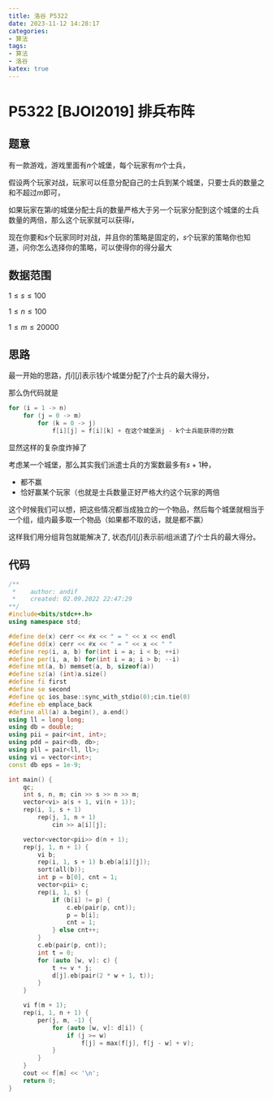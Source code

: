 ```yaml
---
title: 洛谷 P5322
date: 2023-11-12 14:28:17
categories:
- 算法
tags: 
- 算法
- 洛谷
katex: true
---
```


# P5322 [BJOI2019] 排兵布阵

## 题意

有一款游戏，游戏里面有$n$个城堡，每个玩家有$m$个士兵，

假设两个玩家对战，玩家可以任意分配自己的士兵到某个城堡，只要士兵的数量之和不超过$m$即可，

如果玩家在第$i$的城堡分配士兵的数量严格大于另一个玩家分配到这个城堡的士兵数量的两倍，那么这个玩家就可以获得$i$，

现在你要和$s$个玩家同时对战，并且你的策略是固定的，$s$个玩家的策略你也知道，问你怎么选择你的策略，可以使得你的得分最大

## 数据范围

$1 \leq s \leq 100$

$1 \leq n \leq 100$

$1 \leq m \leq 20000$

## 思路

最一开始的思路，$f[i][j]$表示钱$i$个城堡分配了$j$个士兵的最大得分，

那么伪代码就是
```c++
for (i = 1 -> n)
    for (j = 0 -> m)
        for (k = 0 -> j)
            f[i][j] = f[i][k] + 在这个城堡派j - k个士兵能获得的分数
```
显然这样的复杂度炸掉了

考虑某一个城堡，那么其实我们派遣士兵的方案数最多有$s + 1$种，

- 都不赢
- 恰好赢某个玩家（也就是士兵数量正好严格大约这个玩家的两倍

这个时候我们可以想，把这些情况都当成独立的一个物品，然后每个城堡就相当于一个组，组内最多取一个物品（如果都不取的话，就是都不赢）

这样我们用分组背包就能解决了, 状态$f[i][j]$表示前$i$组派遣了$j$个士兵的最大得分。

## 代码
```c++
/**
 *    author: andif
 *    created: 02.09.2022 22:47:29
**/
#include<bits/stdc++.h>
using namespace std;

#define de(x) cerr << #x << " = " << x << endl
#define dd(x) cerr << #x << " = " << x << " "
#define rep(i, a, b) for(int i = a; i < b; ++i)
#define per(i, a, b) for(int i = a; i > b; --i)
#define mt(a, b) memset(a, b, sizeof(a))
#define sz(a) (int)a.size()
#define fi first
#define se second
#define qc ios_base::sync_with_stdio(0);cin.tie(0)
#define eb emplace_back
#define all(a) a.begin(), a.end()
using ll = long long;
using db = double;
using pii = pair<int, int>;
using pdd = pair<db, db>;
using pll = pair<ll, ll>;
using vi = vector<int>;
const db eps = 1e-9;

int main() {
	qc;
	int s, n, m; cin >> s >> n >> m;
    vector<vi> a(s + 1, vi(n + 1));
    rep(i, 1, s + 1)
        rep(j, 1, n + 1)
            cin >> a[i][j];

    vector<vector<pii>> d(n + 1);
    rep(j, 1, n + 1) {
        vi b;
        rep(i, 1, s + 1) b.eb(a[i][j]);
        sort(all(b));
        int p = b[0], cnt = 1;
        vector<pii> c;
        rep(i, 1, s) {
            if (b[i] != p) {
                c.eb(pair(p, cnt));
                p = b[i];
                cnt = 1;
            } else cnt++;
        }
        c.eb(pair(p, cnt));
        int t = 0;
        for (auto [w, v]: c) {
            t += v * j;
            d[j].eb(pair(2 * w + 1, t));
        }
    }

    vi f(m + 1);
    rep(i, 1, n + 1) {
        per(j, m, -1) {
            for (auto [w, v]: d[i]) {
                if (j >= w)
                    f[j] = max(f[j], f[j - w] + v);
            }
        }
    }
    cout << f[m] << '\n';
    return 0;
}
```
